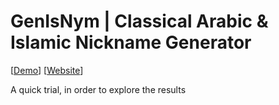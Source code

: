 # GenIsNym | Classical Arabic & Islamic Nickname Generator

[<a target="_blank" href="http://htmlpreview.github.io/?https://github.com/undershell/genisnym/blob/master/index.html">Demo</a>] [<a target="_blank" href="http://indev.nbyl.me/genisnym/">Website</a>]

A quick trial, in order to explore the results

